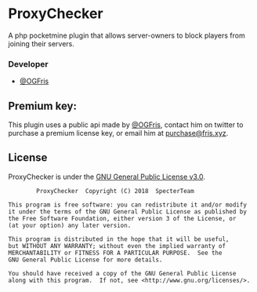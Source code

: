 # ProxyChecker
 A php pocketmine plugin that allows server-owners to block players from joining their servers.
### Developer
- [@OGFris](https://twitter.com/OGFris) 
## Premium key:
 This plugin uses a public api made by [@OGFris](https://twitter.com/OGFris), contact him on twitter to purchase a premium license key, or email him at purchase@fris.xyz.
## License
 ProxyChecker is under the [GNU General Public License v3.0](https://github.com/SpecterTeam/ProxyChecker/blob/master/LICENSE).
 
            ProxyChecker  Copyright (C) 2018  SpecterTeam

    This program is free software: you can redistribute it and/or modify
    it under the terms of the GNU General Public License as published by
    the Free Software Foundation, either version 3 of the License, or
    (at your option) any later version.

    This program is distributed in the hope that it will be useful,
    but WITHOUT ANY WARRANTY; without even the implied warranty of
    MERCHANTABILITY or FITNESS FOR A PARTICULAR PURPOSE.  See the
    GNU General Public License for more details.

    You should have received a copy of the GNU General Public License
    along with this program.  If not, see <http://www.gnu.org/licenses/>.
